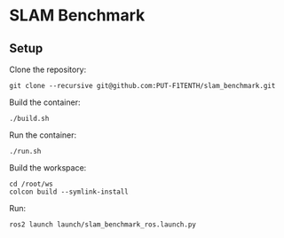 # SLAM Benchmark

## Setup

Clone the repository:
```
git clone --recursive git@github.com:PUT-F1TENTH/slam_benchmark.git
```

Build the container:
```
./build.sh
```

Run the container:
```
./run.sh
```

Build the workspace:
```
cd /root/ws
colcon build --symlink-install
```

Run:
```
ros2 launch launch/slam_benchmark_ros.launch.py
```
